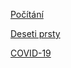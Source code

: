 
[Počítání](/school/M-pocitani.html)

[Deseti prsty](/school/IT-tenfingers.html)

[COVID-19](/covid-19/COVID19-100k-chart.html)
